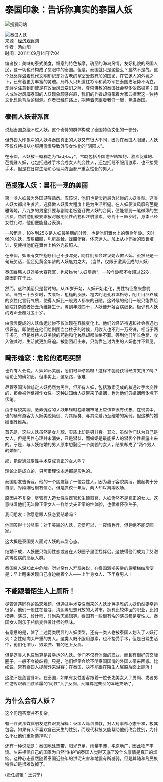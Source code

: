 # 泰国印象：告诉你真实的泰国人妖

![搜狐网站](https://images.sohu.com/uiue/sohu_logo/sohu_logo3.gif)

![泰国人妖](https://i5.itc.cn/20090508/6d4_a135c9bf_eb32_4700_a89a_18e35c5fe67e_0.jpg)  
来源：[经济观察网](https://www.eeo.com.cn/2011/0914/211197.shtml)  
作者：汤向阳  
时间：2011年09月14日17:04

编者按：美味的泰式美食，惬意的特色按摩，瑰丽的海岛风情，友好礼貌的泰国人民，这一切也许构成了您眼中的泰国。但是，泰国就只是这些么？显然不是的。这个处处洋溢着现代文明印记却对古老的皇室爱戴有加的国家，在它迷人的外表之下，还有着更为丰富的灵魂。局外人只知道红衫军和黄衫军在泰国政坛势不两立，却鲜少注意到即使是在政治风云变幻之际，尊崇佛教的泰国社会整体依然稳定；国人或许对风靡泰国的人妖现象颇感兴趣，我们的作者却将带着大家去探索这一独特文化现象背后的根源。作者已经在路上，期待着您跟着我们一起，走进泰国。

## 泰国人妖谱系图

说起泰国总绕不过人妖。这个奇特的群体构成了泰国特色文化的一部分。

但外国人印象中的人妖与泰国真正的人妖又有很大不同，因为在泰国人眼里，人妖不仅仅特指从小服用激素导致外形女性化的“阴阳人”。

在泰国，人妖被一概称之为“ladyboy”，它既包括外国游客熟知的、激素促成的、芭提雅人妖，也包括通过手术变成女人的变性人，还包括既不服用激素、也不接受手术，但是在日常生活和心理两方面都严重女性化的男人。

## 芭提雅人妖：昙花一现的美丽

第一类人妖最为外国游客熟悉。应该说，他们也是命运最为悲惨的人妖类型。这类人妖大都出生贫苦，选择做人妖很大程度上是为生活所逼。在人妖表演风靡的芭提雅等地，八九岁的男童只要与剧院老板签订做人妖的合同，便能领到一笔微薄的生活费。然后他们被要求按时服用变性药物和注射激素。等到十三四岁时，身体已经女性化时，他们便能登台表演。

一般而言，18岁到25岁是人妖最美丽的时候，也是他们舞台上的黄金年龄。这时候的人妖，皮肤细腻，乳房高耸，蜂腰俏臀，体态迷人。加上从小开始的歌舞培训，更使得他们在舞台上格外光彩照人。

在泰国，如果有女性抱怨自己不够漂亮，同伴们都会建议她去做人妖。虽然只是一句玩笑话，但足见黄金年龄的人妖魅力之大。（当然，仅限于激素促成的人妖）

泰国每届人妖选美大赛冠军，也被称为“人妖皇后”，一般年龄都不会超过22岁，原因即在于此。

然而，这种美丽只是暂时的。从26岁开始，人妖开始老化，男性特征愈来愈明显。等到三十多岁时，大喉结、粗糙的皮肤、粗大的毛孔和体格等，配上自小养成的女性化言行气质，使得人妖比一般男人都来的丑陋。这时候的他们一般只能靠给剧院打杂或者扮丑角维持生计。等到年过四十，人妖便开始百病缠身。极少有人妖的寿命会超过五十岁。

由激素促成的人妖命运悲惨不仅体现在容貌变化上。他们的经济待遇和社会待遇也很窘迫。即使是在他们给剧团当台柱子的时候，月收入也不到一万泰铢，相当于两千多元。但是维持人妖美貌的药物和化妆品却都价格不菲。等到他们年长色衰，收入锐减时，生活就更加窘迫。被剧团赶出来，只能靠乞讨为生的人妖也并不鲜见。

## 畸形婚恋：危险的酒吧买醉

也许有人会说，人妖如此美丽，他们可以结婚呀！这样不就能获得经济支持了吗？理论上的确如此。但事实上，这条路，很难

尽管泰国法律规定人妖仍然为男性，但所有人妖，包括激素促成的和通过手术变性的，都会被伴侣视作女性。这种认知给人妖带来了婚姻，也为他们的婚姻解体埋下伏笔。

由于容貌美丽，激素促成的人妖年轻时在婚姻市场上应该算很有优势。在现实中，也的确有游客为人妖美貌倾倒、为其赎身、与其恋爱乃至结婚的案例。但这样的婚姻很难维系。

首先是，这些人妖虽然是女儿貌，实质上却是男儿身。其次，虽然他们认为自己是女人，但是男性心理并未消失，只是潜伏，而婚姻是最能把人的潜伏个性暴露出来的。于是，与人妖结婚的男人原本想娶回一个美貌的女人，结果却成了“两个男人的婚姻”。

那，能否通过变性手术变成真正的女人呢？

理论上是成立的，只可惜理论永远都是灰色的。

泰国朋友告诉我，他的一个朋友娶了一位变性人。因为妻子容貌美丽，他起初十分自豪，对婚姻也很有信心。但是仅仅一年后，两人却以离婚收场。

原因并不复杂：尽管有人造女性性器官和生殖器官，人妖仍然不是真正的女人。这意味着他们无法像正常女人一样给丈夫正常的性体验，也很难怀孕生子。

我问朋友：你愿意跟人妖恋爱结婚吗？

他回答得十分坦率：对于美貌的人妖，恋爱可以，一夜情也行，但是绝不能娶回家。

这大概是泰国男人面对人妖的典型心态。

结婚不成，人妖便只能同性恋或者在人妖圈子里面找伴侣。这使得他们成为了艾滋病等性病的高危人群。

泰国男人深知此中危险。所以常有人开玩笑说，在泰国酒吧买醉的最糟糕结局便是：早上醒来发现自己身边躺着个人——上半身女人、下半身男人！

## 不能跟着陌生人上厕所！

尽管遭遇同样的婚恋难题，但通过手术变性而来的人妖比芭提雅的人妖仍然要幸运很多。他们一般住在曼谷、清迈等思想开放的大城市，拥有比较体面的职业，比如模特、演员、设计师、时尚杂志编辑等。泰国有一些很有名的演员都是变性人。泰国女人则乐于相信变性设计师的品味。

有意思的是，除了上述两类明显的人妖类型，还有一类人也被泰国人划入了人妖行列：女性倾向太严重的男人。这类人既不服用激素，也不接受手术，但是日常生活中，他们化浓妆、娘娘腔、有的还上女厕。

但是这类人也应当算是最幸运的人妖。他们不仅有体面的职业，而且有很好的交际圈子，一般不会被歧视。只是，他们经常会给不明泰国国情的外国人带来困惑。比如说，常有泰国人提醒外来游客：在泰国，决不能跟在陌生人屁股后面上厕所！

这绝不是危言耸听。在泰国，如果有女性游客跟着一位长发美女入了男厕、或者男性游客跟着西装革履的“同性“入了女厕，大概算是典型的本地笑话了。

## 为什么会有人妖？

这个问题答案并不复杂。

有一位资深媒体朋友这样跟我解释：泰国人笃信佛教，对人对事都心态平和，极其包容。如果有人不喜欢自己天生的性别，而现代科技又能帮助他们改变性别，为什么不让他们重新选择呢？

还有一种说法是：泰国地处热带，阳光充足，雨量丰沛，平原地广，因此物产丰饶。生来相信自己的国家为自然“佑护”的泰国人觉得天底下没什么事情是真正的烦恼。这种心态虽然随着泰国近些年的洪涝灾害和地震有所减弱，但是其随和的民族特性却是很难改掉了。

(责任编辑：王洪宁)